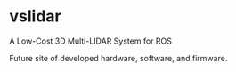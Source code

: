 # vslidar
A Low-Cost 3D Multi-LIDAR System for ROS

Future site of developed hardware, software, and firmware.
